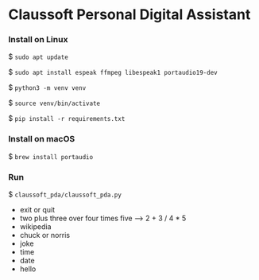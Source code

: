 # Claussoft Personal Digital Assistant

### Install on Linux
$ `sudo apt update`

$ `sudo apt install espeak ffmpeg libespeak1 portaudio19-dev`

$ `python3 -m venv venv`

$ `source venv/bin/activate`

$ `pip install -r requirements.txt`

### Install on macOS
$ `brew install portaudio`

### Run
$ `claussoft_pda/claussoft_pda.py`

* exit or quit
* two plus three over four times five --> 2 + 3 / 4 * 5
* wikipedia
* chuck or norris
* joke
* time
* date
* hello
